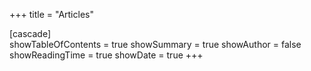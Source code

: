 +++
title = "Articles"

[cascade]    
    showTableOfContents = true
    showSummary = true
    showAuthor = false
    showReadingTime = true
    showDate = true
+++